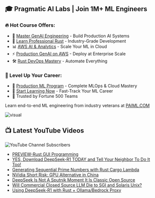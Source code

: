## 🎓 Pragmatic AI Labs | Join 1M+ ML Engineers

### 🔥 Hot Course Offers:
* 🤖 [Master GenAI Engineering](https://ds500.paiml.com/learn/course/0bbb5/) - Build Production AI Systems
* 🦀 [Learn Professional Rust](https://ds500.paiml.com/learn/course/g6u1k/) - Industry-Grade Development
* 📊 [AWS AI & Analytics](https://ds500.paiml.com/learn/course/31si1/) - Scale Your ML in Cloud
* ⚡ [Production GenAI on AWS](https://ds500.paiml.com/learn/course/ehks1/) - Deploy at Enterprise Scale
* 🛠️ [Rust DevOps Mastery](https://ds500.paiml.com/learn/course/ex8eu/) - Automate Everything

### 🚀 Level Up Your Career:
* 💼 [Production ML Program](https://paiml.com) - Complete MLOps & Cloud Mastery
* 🎯 [Start Learning Now](https://ds500.paiml.com) - Fast-Track Your ML Career
* 🏢 Trusted by Fortune 500 Teams

Learn end-to-end ML engineering from industry veterans at [PAIML.COM](https://paiml.com)

![visual](https://noahgift.com/img/noah_gift_visual_resume.jpg)


## 📺 Latest YouTube Videos

![YouTube Channel Subscribers](https://img.shields.io/youtube/channel/subscribers/UCNDfiL0D1LUeKWAkRE1xO5Q?label=YouTube%20Subscribers&style=social)

<!-- YOUTUBE-VIDEOS-LIST:START -->
- [PREVIEW-Rust GUI Programming](https://www.youtube.com/watch?v=6QWX83tykCY)
- [YES, Download DeepSeek-R1 TODAY and Tell Your Neighbor To Do It Too!](https://www.youtube.com/watch?v=5E_9AfAJ9Hs)
- [Generating Sequential Prime Numbers with Rust Cargo Lambda](https://www.youtube.com/watch?v=p5bcFcXF0zc)
- [NVidia Short Risk:  GPU Alternative in China](https://www.youtube.com/watch?v=Po9JOYQJruk)
- [DeepSeek Is Not A Sputnik Moment It Is Classic Open Source](https://www.youtube.com/watch?v=AbiEueaxj14)
- [Will Commercial Closed Source LLM Die to SGI and Solaris Unix?](https://www.youtube.com/watch?v=qpYcJlix3L0)
- [Using DeepSeek-R1 with Rust + Ollama/Bedrock Proxy](https://www.youtube.com/watch?v=sS8prI0zpwo)
<!-- YOUTUBE-VIDEOS-LIST:END -->

